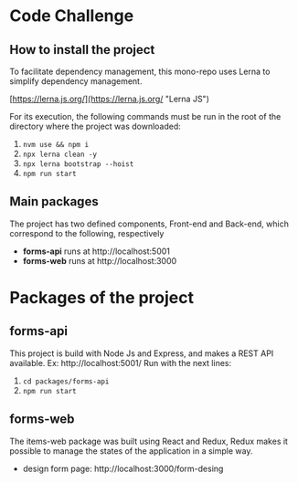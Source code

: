 # Code Challenge

## How to install the project

To facilitate dependency management, this mono-repo uses Lerna to simplify dependency management.

[https://lerna.js.org/](https://lerna.js.org/ "Lerna JS")

For its execution, the following commands must be run
in the root of the directory where the project was downloaded:

1. `nvm use && npm i`
2. `npx lerna clean -y`
3. `npx lerna bootstrap --hoist`
4. `npm run start`

## Main packages
The project has two defined components, Front-end and Back-end, which correspond to the following, respectively

  * __forms-api__ runs at http://localhost:5001
  * __forms-web__ runs at http://localhost:3000


# Packages of the project

## forms-api

This project is build with Node Js and Express, and makes a REST API available. Ex: http://localhost:5001/
Run with the next lines:
1. `cd packages/forms-api`
2. `npm run start`

## forms-web
The items-web package was built using React and Redux, Redux makes it possible to manage the states of the application in a simple way.

 * design form page: http://localhost:3000/form-desing
